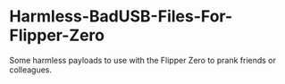 # Harmless-BadUSB-Files-For-Flipper-Zero
Some harmless payloads to use with the Flipper Zero to prank friends or colleagues.
